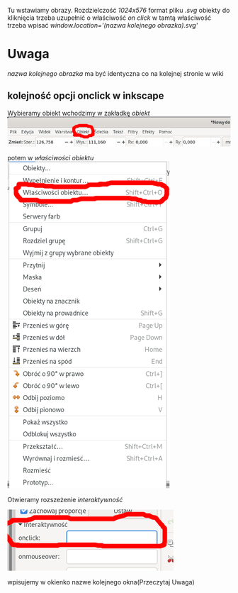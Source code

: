 Tu wstawiamy obrazy. 
Rozdzielczość *1024x576*
format pliku *.svg*
obiekty do kliknięcia trzeba uzupełnić o właściwość *on click*
w tamtą właściwość trzeba wpisać *window.location='(nazwa kolejnego obrazka).svg'*

# Uwaga
*nazwa kolejnego obrazka* ma być identyczna co na kolejnej stronie w wiki

## kolejność opcji onclick w inkscape
Wybieramy obiekt
wchodzimy w zakładkę *obiekt*   
![Zrzut ekranu z 2020-05-26 18-48-27.png](Zrzut%20ekranu%20z%202020-05-26%2018-48-27.png)

potem w *właściwości obiektu*   
![Zrzut ekranu z 2020-05-26 18-48-35.png](Zrzut%20ekranu%20z%202020-05-26%2018-48-35.png)


Otwieramy rozszeżenie *interaktywność* 

![Zrzut ekranu z 2020-05-26 18-49-02.png](Zrzut%20ekranu%20z%202020-05-26%2018-49-02.png)

wpisujemy w okienko nazwe kolejnego okna(Przeczytaj Uwaga)


